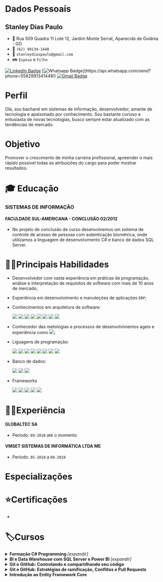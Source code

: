# Dados Pessoais
## Stanley Dias Paulo 
* :triangular_flag_on_post: Rua 509 Quadra 11 Lote 12, Jardim Monte Serrat, Aparecida de Goiânia - GO
* :iphone: `(62) 99134-1448`
* :email: `stanleydiaspaulo@gmail.com`
* :family: `Esposa` e `Filho`

[![Linkedin Badge](https://img.shields.io/badge/-Linkedin-blue?style=flat-square&logo=Linkedin&logoColor=white&link=https://www.linkedin.com/in/stanleydiaspaulo/)](https://www.linkedin.com/in/stanleydiaspaulo/)
[![Whatsapp Badge](https://img.shields.io/badge/-Whatsapp-4CA143?style=flat-square&labelColor=4CA143&logo=whatsapp&logoColor=white&link=https://api.whatsapp.com/send?phone=5562991341448!)](https://api.whatsapp.com/send?phone=5562991341448!)
[![Gmail Badge](https://img.shields.io/badge/-Gmail-c14438?style=flat-square&logo=Gmail&logoColor=white&link=mailto:stanleydiaspaulo@gmail.com)](mailto:stanleydiaspaulo@gmail.com)

# Perfil
Olá, sou bacharel em sistemas de informação, desenvolvedor, amante de tecnologia e apaixonado por conhecimento. Sou bastante curioso e entusiasta de novas tecnologias, busco sempre estar atualizado com as tendências de mercado.

# Objetivo
Promover o crescimento de minha carreira profissional, apreender o mais rápido possível todas as atribuições do cargo para poder mostrar resultados.

# :mortar_board: Educação
### SISTEMAS DE INFORMAÇÃO
#### FACULDADE SUL-AMERICANA - CONCLUSÃO 02/2012
* No projeto de conclusão de curso desenvolvemos um sistema de controle de acesso de pessoas com autenticação biométrica, onde utilizamos a linguagem de desenvolvimento C# e banco de dados SQL Server.

# 👨‍💻Principais Habilidades
* Desenvolvedor com vasta experiência em práticas de programação, análise e interpretação de requisitos de software com mais de 10 anos de mercado;
* Experiência em desenvolvimento e manuteções de aplicações `ERP`;
* Conhecimentos em arquitetura de software:

    <img src="https://img.shields.io/badge/%20-OOP-green"/>
    <img src="https://img.shields.io/badge/%20-SOLID-blue"/>
    <img src="https://img.shields.io/badge/-Clean%20Code-lightgrey"/>
    <img src="https://img.shields.io/badge/%20-Design%20Patterns-orange"/>
    <img src="https://img.shields.io/badge/%20-DDD-yellowgreen"/>
    <img src="https://img.shields.io/badge/%20-CQRS-blue"/>
    <img src="https://img.shields.io/badge/%20-TDD-lightgrey"/>
    <img src="https://img.shields.io/badge/%20-BDD-brightgreen"/>
* Conhecedor das metologias e processos de desenvolvimentos ageis e experiência como <img src="https://img.shields.io/badge/SCRUM-MASTER-blue"/>;
* Liguagens de programação:

    <img src="https://img.shields.io/badge/%20-C%23-green"/>
    <img src="https://img.shields.io/badge/%20-Delphi-lightgrey"/>
    <img src="https://img.shields.io/badge/%20-VB6-yellowgreen"/> 
    <img src="https://img.shields.io/badge/%20-TypeScript-blue"/>
    <img src="https://img.shields.io/badge/%20-Java%20Script-yellow"/>
    <img src="https://img.shields.io/badge/%20-NodeJS-green"/>
    <img src="https://img.shields.io/badge/%20-HTML5-red"/>
    <img src="https://img.shields.io/badge/-CSS3-blue"/>
* Banco de dados:

    <img src="https://img.shields.io/badge/Microsof-SQL%20Server-yellow"/>
    <img src="https://img.shields.io/badge/%20-Oracle-red"/>
    <img src="https://img.shields.io/badge/%20-MySQL-blue" />

* Frameworks

    <img src="https://img.shields.io/badge/EntityFramework-Core-blue"/>
    <img src="https://img.shields.io/badge/ASP.NET-MVC5-green"/>
    <img src="https://img.shields.io/badge/ASP.NET-Core-blue"/>
    <img src="https://img.shields.io/badge/Angular-7%2B-red"/>
    <img src="https://img.shields.io/badge/React-JS-orange"/>
    

# 👨‍💼Experiência
#### GLOBALTEC SA
* Período: `09-2010` até o momento

#### VMSET SISTEMAS DE INFORMÁTICA LTDA ME
* Período: `05-2010` a `08-2010`


# Especializações

# ⭐Certificações
* 
# 🏷️Cursos
<details>
    <summary><b>Formação C# Programming </b> <i>[expandir]</i></summary>
        - Ponto flutuante, booleanos, structs e enuns
        - Tipos de referência
        - Classes, métodos, métodos de extensão
        - Métodos sobrecarregados e substituídos
        - Box ou unbox para converter entre tipos de valor
        - Cast de tipos
        - Implementando conversões
        - Tipos dinâmicos
        - Propriedades e acessadores
        - Projetar interfaces
        - Interfaces explícitas
        - Case base
        - Comparações entre objetos
        - Fluxo de programa If, Else Switch
        - Compliação condicional
        - Fluxo de programa While e Do
        - Integração com For e Foreach
        - Manipulação de exceções
        - Exceções com SQL Server e Rede
        - Gerenciamento de memória
        - Coletando lixo
        - O padrão disposable
        - Concatenação, Escrita e Leitura de Strings
        - Pesquisando Strings
        - Formatação de Strings
        - Eventos
        - Manipuladores de eventos
        - Delegados e lambda
        - Func, Action e Predicate
        - Consultando e filtrando daos com LINQ
        - Projeção de dados
        - Agrupamento e agregação
        - Paginação e sintaxe de método
        - Consulta com XML
        - Ler e Gravar Bytes em Fluxos de Arquivos
        - Ler e Gravar Strings em Fluxo de arquivos
        - Gerenciando arquivos
        - Gerenciando diretórios
        - Acessando a web de forma assíncrona
        - Lendo e atualizando banco de dados
        - Consumindo serviços e interpretando dados
        - Gerenciando assemplies
        - Assinando assemblies com nome forte
        - Depurando aplicações
        - Compilação condicional
        - Compilação em modo debug e release
        - Rastreamento de aplicações
        - Gravando mensagens no event log
        - Contadores de desempenho
        - Criar e aplicar atributos
        - Ler os atributos
        - Usar reflection
        - Geração de código
        - Tipos do System Reflection
        - Task Parallel Library
        - Consultas LINQ com Paralelismo
        - Espera, continuação e hierarquia de tarefas
        - Threads
        - Desbloqueando a interface do usuário
        - Async, Await, Coleções simultâneas e bloqueios
        - Cancelamento de Tarefas e Métodos Thread Safe
        - Validar dados JSON
        - Escolher o tipo de coleção adequada
        - Validando com Expressão Regular
        - Funções Internas para Validar Tipos e Conteúdos
        - Criptografia Simétrica e Assimétrica
        - Gerenciamento de Chave
        - Gerenciar e Criar Certificados
        - Fazendo Hash de dados
</details>

<details>
        <summary><b>BI e Data Warehouse com SQL Server e Power BI</b> <i>[expandir]</i></summary>
        - <b>Business Intelligence: Introdução à inteligência empresarial</b>
        - Dados e informação
        - Problema comuns nas empresas
        - Matriz dimensão indicador
        - Tabelas de um Datawarehouse
        - Hierarquias e tipo de dimensões
        - O que é OLAP?
        - Outros tópicos
        - <b>ETL com integration services: Modelo de dados</b>
        - Compreendendo o problema
        - Instalando os produtos
        - O projeto do Data Warehouse
        - As dimensões fábrica, cliente e produto
        - Dimensões organizacional e tempo
        - As tabelas fato
        - Carregando dados na dimensão
        - <b>ETL com integration services: Transformação de dados</b>
        - Carregando dimensão cliente
        - Preparando a dimensão produto
        - A dimensão organizacional
        - Criando a dimensão tempo
        - Tabelas de fato
        - Conclusão
        - <b>OLAP com SQL Server: Construção do Data Warehouse</b>
        - Configuração
        - DW criando as primeiras dimensões
        - Snow Flake, Tempo e Pai-Filho
        - Criando os OLAPs
        - Desnormalizando base de dados
        - <b>Consultas Multidimensionais: MDX com SQL Server</b>
        - Configuração
        - Seleção de elementos
        - Ordem da exibição de elementos
        - Cálculos nos Elementos do OLAP
        - Períodos de Tempo
        - Trabalhando com dados ordenados
        - Análise de Pareto ou 80 20 
        - <b>Report Analysis com Power BI: Gerando relatórios empresariais</b>
        - Configurando o ambiente
        - Conceitos, acesso e construção de uma visão simples
        - Concstruindo relatórios
        - Hierarquias, mapas e tabelas
        - Power BI Service
</details>

<details>
    <summary><b>Git e GitHub: Controlando e compartilhando seu código</b></summary>
    O que é o Git e como instalá-lo, como criar um repositório, analise de status do repositório, entendendo o comando commit, como adicionar arquivos com git add, verificar históricos de commits, ignorando arquivos e/ou pastas com .gitignore, repositórios remotos, adicionando link para o repositório remoto com 'remote add', como baixar um repositório pela primeira vez, clonando-o com o comando git clone, enviando as alterações para um repositório remoto com o comando git push, atualizando o repositório remoto utilizando git pull, o que é para que serve o GitHub, Entendo o que é uma branch, visualizando as alterações realizadas com o comando git diff
</details>

<details>
    <summary><b>Git e GitHub: Estratégias de ramificação, Conflitos e Pull Requests</b></summary>

    
</details>

<details>
    <summary><b>Introdução ao Entity Framework Core</b></summary>
    <table>
        <thead>
            Introdução ao Entity Framework Core
        </thead>
        <tbody>
            <tr><td>Introdução</td></tr>
            <tr><td>O que é um ORM?</td></tr>
            <tr><td>Orientação a objetos vs Modelo relacional</td></tr>
            <tr><td>O que é o Entity Framework Core?</td></tr>
            <tr><td>Como funciona o Entity Framework</td></tr>
            <tr><td>História do Entity Framework Core</td></tr>
            <tr><td>Por que o Entity Framework core foi reescrito do zero</td></tr>
            <tr><td>Quais são os providers disponíveis</td></tr>
            <tr><td>EF6 vs EF Core</td></tr>
            <tr><td>Ambiente de desenvolvimento - IDE's</td></tr>
            <tr><td>IDE's disponíveis</td></tr>
            <tr><td>Instalação do SDK do .NET Core</td></tr>
            <tr><td>Instalação das extensões do VS Code</td></tr>
            <tr><td>Instalação do SQL Server LocalBD</td></tr>
            <tr><td>Desenvolvendo a primeira aplicação</td></tr>
            <tr><td>Criando uma aplicação console no Visual Studio</td></tr>
            <tr><td>Instalando o pacote do SQL Server Visual Studio Code</td></tr>
            <tr><td>Instalando o pacote do SQL Server Visual Studio</td></tr>
            <tr><td>Coceitos Principais</td></tr>
            <tr><td>Por onde começar</td></tr>
            <tr><td>O que é Code First</td></tr>
            <tr><td>O que é Database First</td></tr>
            <tr><td>O que é DbContext</td></tr>
            <tr><td>Cenários de utilização</td></tr>
            <tr><td>Sistemas de pedido</td></tr>
            <tr><td>Criação das classes</td></tr>
            <tr><td>Criação da classe de contexto</td></tr>
            <tr><td>Mapeamento através do Fluent API</td></tr>
            <tr><td>Arquivos de configurações</td></tr>
            <tr><td>Utilizando DataAnnotations</td></tr>
            <tr><td>Migrações</td></tr>
            <tr><td>O que é necessário para criar uma migração,</td></tr>
            <tr><td>Criando a primeira migração</td></tr>
            <tr><td>Analisando a migração</td></tr>
            <tr><td>Gerando Script SQL</td></tr>
            <tr><td>Aplicando migração</td></tr>
            <tr><td>Gerando Scripts SQL Idempotentes</td></tr>
            <tr><td>Roolbak de migrações</td></tr>
            <tr><td>Migrações pendentes</td></tr>
            <tr><td>Operações</td></tr>
            <tr><td>Operações que iremos executar</td></tr>
            <tr><td>Inserindo registros</td></tr>
            <tr><td>Inserindo registros em massa</td></tr>
            <tr><td>Consultando dados</td></tr>
            <tr><td>Carregando adiantado</td></tr>
            <tr><td>Atualizando registros</td></tr>
            <tr><td>Removento registros</td></tr>
            <tr><td>Bônus</td></tr>
            <tr><td>Detectando propriedades não configuradas</td></tr>
            <tr><td>Resiliência da conexão</td></tr>
            <tr><td>Alterando o nome da tabela de histórico de migrações</td></tr>
        </tbody>
    </table>
</details>

